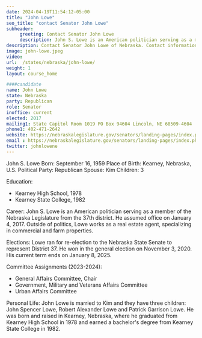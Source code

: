 ```yaml
---
date: 2024-04-19T11:54:12-05:00
title: "John Lowe"
seo_title: "contact Senator John Lowe"
subheader:
     greeting: Contact Senator John Lowe
     description: John S. Lowe is an American politician serving as a member of the Nebraska Legislature from the 37th district. He assumed office on January 4, 2017. Outside of politics, Lowe works as a real estate agent, specializing in commercial and farm properties.
description: Contact Senator John Lowe of Nebraska. Contact information for John Lowe includes email address, phone number, and mailing address.
image: john-lowe.jpeg
video:
url:  /states/nebraska/john-lowe/
weight: 1
layout: course_home

####candidate
name: John Lowe
state: Nebraska
party: Republican
role: Senator
inoffice: current
elected: 2017
mailing1: State Capitol Room 1019 PO Box 94604 Lincoln, NE 68509-4604
phone1: 402-471-2642
website: https://nebraskalegislature.gov/senators/landing-pages/index.php?District=37/
email : https://nebraskalegislature.gov/senators/landing-pages/index.php?District=37/
twitter: johnlowene
---
```


John S. Lowe
Born: September 16, 1959
Place of Birth: Kearney, Nebraska, U.S.
Political Party: Republican
Spouse: Kim
Children: 3

Education:
- Kearney High School, 1978
- Kearney State College, 1982

Career:
John S. Lowe is an American politician serving as a member of the Nebraska Legislature from the 37th district. He assumed office on January 4, 2017. Outside of politics, Lowe works as a real estate agent, specializing in commercial and farm properties.

Elections:
Lowe ran for re-election to the Nebraska State Senate to represent District 37. He won in the general election on November 3, 2020. His current term ends on January 8, 2025.

Committee Assignments (2023-2024):
- General Affairs Committee, Chair
- Government, Military and Veterans Affairs Committee
- Urban Affairs Committee

Personal Life:
John Lowe is married to Kim and they have three children: John Spencer Lowe, Robert Alexander Lowe and Patrick Garrison Lowe. He was born and raised in Kearney, Nebraska, where he graduated from Kearney High School in 1978 and earned a bachelor's degree from Kearney State College in 1982.
